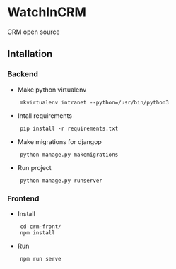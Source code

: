 # WatchInCRM
CRM open source

## Intallation

### Backend

* Make python virtualenv

```
	mkvirtualenv intranet --python=/usr/bin/python3
```

* Intall requirements

```
	pip install -r requirements.txt
```

* Make migrations for djangop

```
	python manage.py makemigrations
```

* Run project

```
	python manage.py runserver
```

### Frontend

* Install

```
	cd crm-front/
	npm install
```

* Run

```
	npm run serve
```
